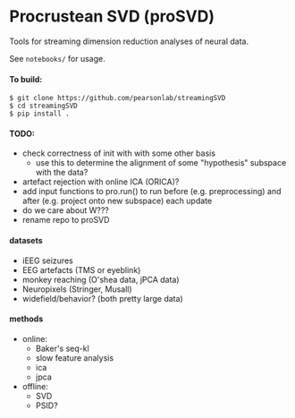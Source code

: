 # Procrustean SVD (proSVD)
Tools for streaming dimension reduction analyses of neural data.

See `notebooks/` for usage.

#### To build:
```
$ git clone https://github.com/pearsonlab/streamingSVD
$ cd streamingSVD
$ pip install .
```

#### TODO:
- check correctness of init with with some other basis
  - use this to determine the alignment of some "hypothesis" subspace with the data?
- artefact rejection with online ICA (ORICA)?
- add input functions to pro.run() to run before (e.g. preprocessing) and after (e.g. project onto new subspace) each update 
- do we care about W???
- rename repo to proSVD

#### datasets
- iEEG seizures
- EEG artefacts (TMS or eyeblink)
- monkey reaching (O'shea data, jPCA data)
- Neuropixels (Stringer, Musall)
- widefield/behavior? (both pretty large data)

#### methods
- online:
  - Baker's seq-kl
  - slow feature analysis
  - ica
  - jpca
- offline:
  - SVD
  - PSID?
